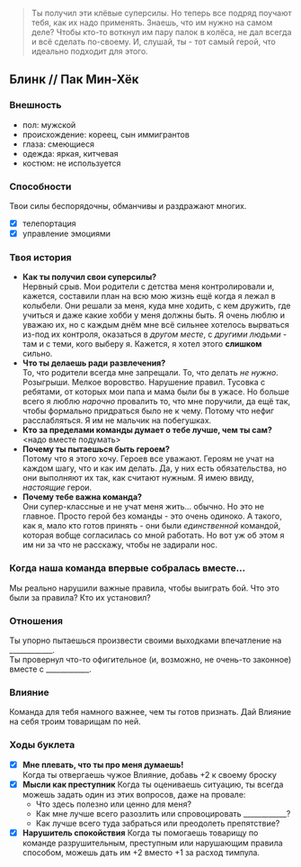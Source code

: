 > Ты получил эти клёвые суперсилы. Но теперь все подряд поучают тебя, как их надо применять. Знаешь, что им нужно на самом деле? Чтобы кто-то воткнул им пару палок в колёса, не дал всегда и всё сделать по-своему. И, слушай, ты - тот самый герой, что идеально подходит для этого.

## Блинк // Пак Мин-Хёк

### Внешность
- пол: мужской
- происхождение: кореец, сын иммигрантов
- глаза: смеющиеся
- одежда: яркая, китчевая
- костюм: не используется

### Способности
Твои силы беспорядочны, обманчивы и раздражают многих.
- [x] телепортация
- [x] управление эмоциями

### Твоя история
- **Как ты получил свои суперсилы?**  
Нервный срыв. Мои родители с детства меня контролировали и, кажется, составили план на всю мою жизнь ещё когда я лежал в колыбели. Они решали за меня, куда мне ходить, с кем дружить, где учиться и даже какие хобби у меня должны быть. Я очень люблю и уважаю их, но с каждым днём мне всё сильнее хотелось вырваться из-под их контроля, оказаться в _другом месте_, с _другими людьми_ - там и с теми, кого выберу я. Кажется, я хотел этого **слишком** сильно.
- **Что ты делаешь ради развлечения?**  
То, что родители всегда мне запрещали. То, что делать _не нужно_. Розыгрыши. Мелкое воровство. Нарушение правил. Тусовка с ребятами, от которых мои папа и мама были бы в ужасе. Но больше всего я люблю _нарочно_ провалить то, что мне поручили, да ещё так, чтобы формально придраться было не к чему. Потому что нефиг расслабляться. Я им не мальчик на побегушках.
- **Кто за пределами команды думает о тебе лучше, чем ты сам?**  
<надо вместе подумать>
- **Почему ты пытаешься быть героем?**  
Потому что я этого хочу. Героев все уважают. Героям не учат на каждом шагу, что и как им делать. Да, у них есть обязательства, но они выполняют их так, как считают нужным. Я имею ввиду, _настоящие_ герои.
- **Почему тебе важна команда?**  
Они супер-классные и не учат меня жить... обычно. Но это не главное. Просто герой без команды - это очень одиноко. А такого, как я, мало кто готов принять - они были _единственной_ командой, которая вобще согласилась со мной работать. Но вот уж об этом я им ни за что не расскажу, чтобы не задирали нос.

### Когда наша команда впервые собралась вместе...
Мы реально нарушили важные правила, чтобы выиграть бой. Что это были за правила? Кто их установил?

### Отношения
Ты упорно пытаешься произвести своими выходками впечатление на ____________.  
Ты провернул что-то офигительное (и, возможно, не очень-то законное) вместе с ____________.

### Влияние
Команда для тебя намного важнее, чем ты готов признать. Дай Влияние на себя троим товарищам по ней.

### Ходы буклета
- [x] **Мне плевать, что ты про меня думаешь!**  
Когда ты отвергаешь чужое Влияние, добавь +2 к своему броску
- [x] **Мысли как преступник**
Когда ты оцениваешь ситуацию, ты всегда можешь задать один из этих вопросов, даже на провале:  
  - Что здесь полезно или ценно для меня?
  - Как мне лучше всего разозлить или спровоцировать ____________?
  - Как лучше всего туда забраться или преодолеть препятствие?
- [x] **Нарушитель спокойствия**
Когда ты помогаешь товарищу по команде разрушительным, преступным или нарушающим правила способом, можешь дать им +2 вместо +1 за расход тимпула. 
